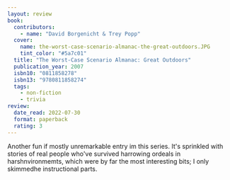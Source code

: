 ```yaml
---
layout: review
book:
  contributors:
    - name: "David Borgenicht & Trey Popp"
  cover:
    name: the-worst-case-scenario-almanac-the-great-outdoors.JPG
    tint_color: "#5a7c01"
  title: "The Worst-Case Scenario Almanac: Great Outdoors"
  publication_year: 2007
  isbn10: "0811858278"
  isbn13: "9780811858274"
  tags:
    - non-fiction
    - trivia
review:
  date_read: 2022-07-30
  format: paperback
  rating: 3
---
```


Another fun if mostly unremarkable entry im this series.
It's sprinkled with stories of real people who've survived harrowing ordeals in harshnvironmemts, which were by far the most interesting bits; I only skimmedhe instructional parts.

